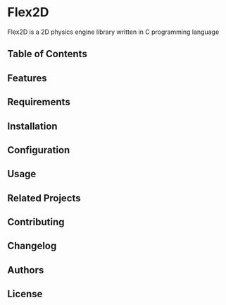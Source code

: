# Flex2D
Flex2D is a 2D physics engine library written in C programming language

## Table of Contents

## Features

## Requirements

## Installation

## Configuration

## Usage

## Related Projects

## Contributing

## Changelog

## Authors

## License
